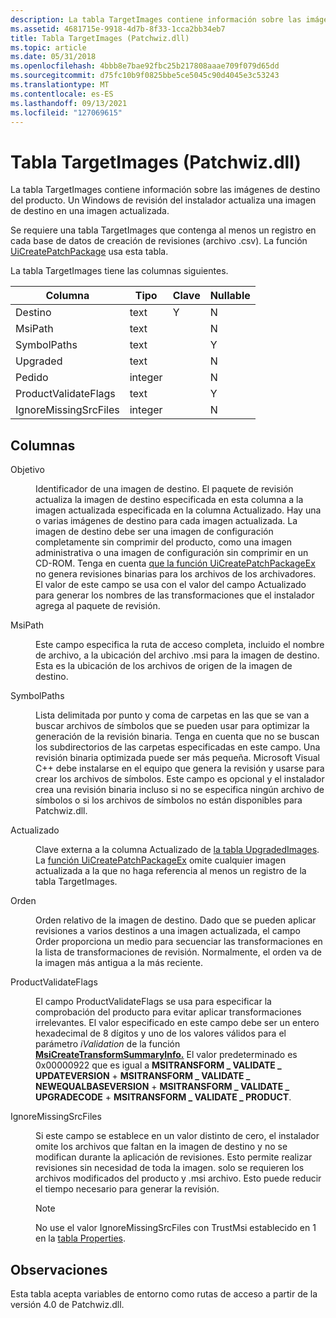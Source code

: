 ```yaml
---
description: La tabla TargetImages contiene información sobre las imágenes de destino del producto. Un Windows de revisión del instalador actualiza una imagen de destino en una imagen actualizada.
ms.assetid: 4681715e-9918-4d7b-8f33-1cca2bb34eb7
title: Tabla TargetImages (Patchwiz.dll)
ms.topic: article
ms.date: 05/31/2018
ms.openlocfilehash: 4bbb8e7bae92fbc25b217808aaae709f079d65dd
ms.sourcegitcommit: d75fc10b9f0825bbe5ce5045c90d4045e3c53243
ms.translationtype: MT
ms.contentlocale: es-ES
ms.lasthandoff: 09/13/2021
ms.locfileid: "127069615"
---
```

# <a name="targetimages-table-patchwizdll"></a>Tabla TargetImages (Patchwiz.dll)

La tabla TargetImages contiene información sobre las imágenes de destino del producto. Un Windows de revisión del instalador actualiza una imagen de destino en una imagen actualizada.

Se requiere una tabla TargetImages que contenga al menos un registro en cada base de datos de creación de revisiones (archivo .csv). La función [UiCreatePatchPackage](uicreatepatchpackage-patchwiz-dll-.md) usa esta tabla.

La tabla TargetImages tiene las columnas siguientes.



| Columna                | Tipo    | Clave | Nullable |
|-----------------------|---------|-----|----------|
| Destino                | text    | Y   | N        |
| MsiPath               | text    |     | N        |
| SymbolPaths           | text    |     | Y        |
| Upgraded              | text    |     | N        |
| Pedido                 | integer |     | N        |
| ProductValidateFlags  | text    |     | Y        |
| IgnoreMissingSrcFiles | integer |     | N        |



 

## <a name="columns"></a>Columnas

<dl> <dt>

<span id="Target"></span><span id="target"></span><span id="TARGET"></span>Objetivo
</dt> <dd>

Identificador de una imagen de destino. El paquete de revisión actualiza la imagen de destino especificada en esta columna a la imagen actualizada especificada en la columna Actualizado. Hay una o varias imágenes de destino para cada imagen actualizada. La imagen de destino debe ser una imagen de configuración completamente sin comprimir del producto, como una imagen administrativa o una imagen de configuración sin comprimir en un CD-ROM. Tenga en cuenta [que la función UiCreatePatchPackageEx](uicreatepatchpackageex--patchwiz-dll-.md) no genera revisiones binarias para los archivos de los archivadores. El valor de este campo se usa con el valor del campo Actualizado para generar los nombres de las transformaciones que el instalador agrega al paquete de revisión.

</dd> <dt>

<span id="MsiPath"></span><span id="msipath"></span><span id="MSIPATH"></span>MsiPath
</dt> <dd>

Este campo especifica la ruta de acceso completa, incluido el nombre de archivo, a la ubicación del archivo .msi para la imagen de destino. Esta es la ubicación de los archivos de origen de la imagen de destino.

</dd> <dt>

<span id="SymbolPaths"></span><span id="symbolpaths"></span><span id="SYMBOLPATHS"></span>SymbolPaths
</dt> <dd>

Lista delimitada por punto y coma de carpetas en las que se van a buscar archivos de símbolos que se pueden usar para optimizar la generación de la revisión binaria. Tenga en cuenta que no se buscan los subdirectorios de las carpetas especificadas en este campo. Una revisión binaria optimizada puede ser más pequeña. Microsoft Visual C++ debe instalarse en el equipo que genera la revisión y usarse para crear los archivos de símbolos. Este campo es opcional y el instalador crea una revisión binaria incluso si no se especifica ningún archivo de símbolos o si los archivos de símbolos no están disponibles para Patchwiz.dll.

</dd> <dt>

<span id="Upgraded"></span><span id="upgraded"></span><span id="UPGRADED"></span>Actualizado
</dt> <dd>

Clave externa a la columna Actualizado de [la tabla UpgradedImages](upgradedimages-table-patchwiz-dll-.md). La [función UiCreatePatchPackageEx](uicreatepatchpackageex--patchwiz-dll-.md) omite cualquier imagen actualizada a la que no haga referencia al menos un registro de la tabla TargetImages.

</dd> <dt>

<span id="Order"></span><span id="order"></span><span id="ORDER"></span>Orden
</dt> <dd>

Orden relativo de la imagen de destino. Dado que se pueden aplicar revisiones a varios destinos a una imagen actualizada, el campo Order proporciona un medio para secuenciar las transformaciones en la lista de transformaciones de revisión. Normalmente, el orden va de la imagen más antigua a la más reciente.

</dd> <dt>

<span id="ProductValidateFlags"></span><span id="productvalidateflags"></span><span id="PRODUCTVALIDATEFLAGS"></span>ProductValidateFlags
</dt> <dd>

El campo ProductValidateFlags se usa para especificar la comprobación del producto para evitar aplicar transformaciones irrelevantes. El valor especificado en este campo debe ser un entero hexadecimal de 8 dígitos y uno de los valores válidos para el parámetro *iValidation* de la función [**MsiCreateTransformSummaryInfo.**](/windows/desktop/api/Msiquery/nf-msiquery-msicreatetransformsummaryinfoa) El valor predeterminado es 0x00000922 que es igual a **MSITRANSFORM \_ VALIDATE \_ UPDATEVERSION**  +  **MSITRANSFORM \_ VALIDATE \_ NEWEQUALBASEVERSION**  +  **MSITRANSFORM \_ VALIDATE \_ UPGRADECODE**  +  **MSITRANSFORM \_ VALIDATE \_ PRODUCT**.

</dd> <dt>

<span id="IgnoreMissingSrcFiles"></span><span id="ignoremissingsrcfiles"></span><span id="IGNOREMISSINGSRCFILES"></span>IgnoreMissingSrcFiles
</dt> <dd>

Si este campo se establece en un valor distinto de cero, el instalador omite los archivos que faltan en la imagen de destino y no se modifican durante la aplicación de revisiones. Esto permite realizar revisiones sin necesidad de toda la imagen. solo se requieren los archivos modificados del producto y .msi archivo. Esto puede reducir el tiempo necesario para generar la revisión.

> [!Note]  
> No use el valor IgnoreMissingSrcFiles con TrustMsi establecido en 1 en la [tabla Properties](properties-table-patchwiz-dll-.md).

 

</dd> </dl>

## <a name="remarks"></a>Observaciones

Esta tabla acepta variables de entorno como rutas de acceso a partir de la versión 4.0 de Patchwiz.dll.

 

 



